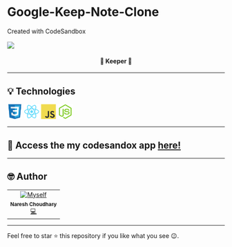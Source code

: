 # Google-Keep-Note-Clone
Created with CodeSandbox

<img align="center" src="https://i.imgur.com/yYc05nE.png">
<h4 align="center">🔦 Keeper 🔦</h4>

<hr>

## 💡 Technologies

  <p align="left">
    <img src="https://raw.githubusercontent.com/devicons/devicon/d00d0969292a6569d45b06d3f350f463a0107b0d/icons/css3/css3-original.svg" alt="css3" width="35" height="35"/>
    <img src="https://raw.githubusercontent.com/devicons/devicon/c5378d6c2510ffa0b3e4475af95618a8048d6cf1/icons/react/react-original.svg" alt="react" width="35" height="35"/>
    <img src="https://raw.githubusercontent.com/devicons/devicon/d00d0969292a6569d45b06d3f350f463a0107b0d/icons/javascript/javascript-original.svg" alt="javascript" width="35" height="35"/>
    <img src="https://raw.githubusercontent.com/devicons/devicon/d00d0969292a6569d45b06d3f350f463a0107b0d/icons/nodejs/nodejs-original.svg" alt="nodejs" width="35" height="35">
  </p>
<hr>

<h2>📍 Access the my codesandox app <a href="https://codesandbox.io/p/github/Nareshchoudhary02/Google-Keep-Note-Clone/draft/async-cloud?file=%2Fsrc%2Fcomponents%2FNote.jsx&workspace=%257B%2522activeFileId%2522%253A%2522clb3cyjxn000a7pi0a1290rnr%2522%252C%2522openFiles%2522%253A%255B%2522%252FREADME.md%2522%255D%252C%2522sidebarPanel%2522%253A%2522EXPLORER%2522%252C%2522gitSidebarPanel%2522%253A%2522COMMIT%2522%252C%2522spaces%2522%253A%257B%2522clb3cymr0000u3b6h5rsxi68c%2522%253A%257B%2522key%2522%253A%2522clb3cymr0000u3b6h5rsxi68c%2522%252C%2522name%2522%253A%2522Default%2520Space%2522%252C%2522devtools%2522%253A%255B%257B%2522key%2522%253A%2522clb3cymr1000v3b6h0nun6vaq%2522%252C%2522type%2522%253A%2522PROJECT_SETUP%2522%252C%2522isMinimized%2522%253Afalse%257D%252C%257B%2522type%2522%253A%2522PREVIEW%2522%252C%2522taskId%2522%253A%2522start%2522%252C%2522port%2522%253A3000%252C%2522key%2522%253A%2522clb3czpym00dv3b6hvfop6yu0%2522%252C%2522isMinimized%2522%253Afalse%257D%252C%257B%2522type%2522%253A%2522TASK_LOG%2522%252C%2522taskId%2522%253A%2522start%2522%252C%2522key%2522%253A%2522clb3czo7000983b6h2l6xbafq%2522%252C%2522isMinimized%2522%253Afalse%257D%255D%257D%257D%252C%2522currentSpace%2522%253A%2522clb3cymr0000u3b6h5rsxi68c%2522%257D">here!</a></h2>

<hr>

## 🤓 Author

<table>
  <tr>
    <td align="center"><a href="https://github.com/Nareshchoudhary02"><img src="#" width="100px;" alt="Myself"/><br /><sub><b>Naresh Choudhary</b></sub></a><br /><a href="[https://github.com/lucasbivar](https://github.com/Nareshchoudhary02)" title="Code">💻</a></td>
  <tr>
</table>

---

Feel free to star ⭐ this repository if you like what you see 😉.
